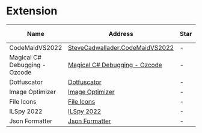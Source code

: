 # Extension
Name| Address | Star| Last Update
-|-|-|-|
CodeMaidVS2022|[SteveCadwallader.CodeMaidVS2022](https://marketplace.visualstudio.com/items?itemName=SteveCadwallader.CodeMaidVS2022)|-|-
Magical C# Debugging - Ozcode|[Magical C# Debugging - Ozcode](https://marketplace.visualstudio.com/items?itemName=CodeValueLtd.OzCode)|-|-
Dotfuscator |[Dotfuscator ](https://marketplace.visualstudio.com/items?itemName=PreEmptiveSolutions.NETObfuscator-Dotfuscator)|-|-
Image Optimizer |[Image Optimizer ](https://marketplace.visualstudio.com/items?itemName=MadsKristensen.ImageOptimizer64bit)|-|-
File Icons|[File Icons](https://marketplace.visualstudio.com/items?itemName=MadsKristensen.FileIcons)|-|-
ILSpy 2022|[ILSpy 2022](https://marketplace.visualstudio.com/items?itemName=SharpDevelopTeam.ILSpy2022)|-|-
Json Formatter|[Json Formatter](https://marketplace.visualstudio.com/items?itemName=KentonStandard.JsonFormatter)|-|-